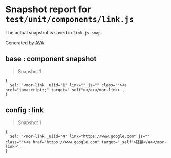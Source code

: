 # Snapshot report for `test/unit/components/link.js`

The actual snapshot is saved in `link.js.snap`.

Generated by [AVA](https://ava.li).

## base : component snapshot

> Snapshot 1

    {
      $el: '<mor-link _uiid="1" link="" js="" class=""><a href="javascript:;" target="_self"></a></mor-link>',
    }

## config : link

> Snapshot 1

    {
      $el: '<mor-link _uiid="4" link="https://www.google.com" js="" class=""><a href="https://www.google.com" target="_self">链接</a></mor-link>',
    }

